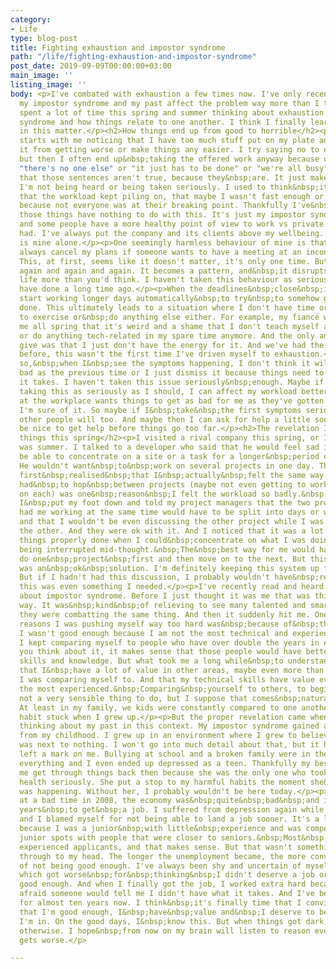 ```yaml
---
category:
- Life
type: blog-post
title: Fighting exhaustion and impostor syndrome
path: "/life/fighting-exhaustion-and-impostor-syndrome"
post_date: 2019-09-09T00:00:00+03:00
main_image: ''
listing_image: ''
body: <p>I've combated with exhaustion a few times now. I've only recently&nbsp;realised&nbsp;that
  my impostor syndrome and my past affect the problem way more than I thought.</p><p>I've
  spent a lot of time this spring and summer thinking about exhaustion and impostor
  syndrome and how things relate to one another. I think I finally learned my lesson
  in this matter.</p><h2>How things end up from good to horrible</h2><p>It usually
  starts with me noticing that I have too much stuff put on my plate and I can't stop
  it from getting worse or make things any easier. I try saying no to extra work,
  but then I often end up&nbsp;taking the offered work anyway because of reasons like
  "there's no one else" or "it just has to be done" or "we're all busy". I'm not saying
  that those sentences aren't true, because they&nbsp;are. It just makes me feel like
  I'm not being heard or being taken seriously. I used to think&nbsp;it was my fault
  that the workload kept piling on, that maybe I wasn't fast enough or talented enough
  because not everyone was at their breaking point. Thankfully I've&nbsp;realised&nbsp;that
  those things have nothing to do with this. It's just my impostor syndrome talking
  and some people have a more healthy point of view to work vs private life than I've
  had. I've always put the company and its clients above my wellbeing. And that mistake
  is mine alone.</p><p>One seemingly harmless behaviour of mine is that I pretty much
  always cancel my plans if someone wants to have a meeting at an inconvenient time.
  This, at first, seems like it doesn't matter, it's only one time. But then it happens
  again and again and again. It becomes a pattern, and&nbsp;it disrupts my personal
  life more than you'd think. I haven't taken this behaviour as seriously as I should
  have done a long time ago.</p><p>When the deadlines&nbsp;close&nbsp;in, I usually
  start working longer days automatically&nbsp;to try&nbsp;to somehow get everything
  done. This ultimately leads to a situation where I don't have time or the energy
  to exercise or&nbsp;do anything else either. For example, my fiancé was telling
  me all spring that it's weird and a shame that I don't teach myself anything new
  or do anything tech-related in my spare time anymore. And the only answer I could
  give was that I just don't have the energy for it. And we've had the similar conversations
  before, this wasn't the first time I've driven myself to exhaustion.</p><p>But even
  so,&nbsp;when I&nbsp;see the symptoms happening, I don't think it will end up as
  bad as the previous time or I just dismiss it because things need to get done whatever
  it takes. I haven't taken this issue seriously&nbsp;enough. Maybe if I finally start
  taking this as seriously as I should, I can affect my workload better, too. Nobody
  at the workplace wants things to get as bad for me as they've gotten this spring,
  I'm sure of it. So maybe if I&nbsp;take&nbsp;the first symptoms seriously myself,
  other people will too. And maybe then I can ask for help a little sooner, it would
  be nice to get help before things go too far.</p><h2>The revelation I had about
  things this spring</h2><p>I visited a rival company this spring, or I suppose it
  was summer. I talked to a developer who said that he would feel sad if he wouldn't
  be able to concentrate on a site or a task for a longer&nbsp;period of&nbsp;time.
  He wouldn't want&nbsp;to&nbsp;work on several projects in one day. That's when I
  first&nbsp;realised&nbsp;that I&nbsp;actually&nbsp;felt the same way.&nbsp;That&nbsp;I
  had&nbsp;to hop&nbsp;between projects (maybe not even getting to work two hours
  on each) was one&nbsp;reason&nbsp;I felt the workload so badly.&nbsp;At that time
  I&nbsp;put my foot down and told my project managers that the two projects they
  had me working at the same time would have to be split into days or weeks for each
  and that I wouldn't be even discussing the other project while I was working on
  the other. And they were ok with it. And I noticed that it was a lot easier to get
  things properly done when I could&nbsp;concentrate on what I was doing and not constantly
  being interrupted mid-thought.&nbsp;The&nbsp;best way for me would have been to
  do one&nbsp;project&nbsp;first and then move on to the next. But this weekly split
  was an&nbsp;ok&nbsp;solution. I'm definitely keeping this system up from now on.
  But if I hadn't had this discussion, I probably wouldn't have&nbsp;realised&nbsp;that
  this was even something I needed.</p><p>I've recently read and heard more and more
  about impostor syndrome. Before I just thought it was me that was thinking&nbsp;this
  way. It was&nbsp;kind&nbsp;of relieving to see many talented and smart people saying
  they were combatting the same thing. And then it suddenly hit me. One of the biggest
  reasons I was pushing myself way too hard was&nbsp;because of&nbsp;thinking&nbsp;otherwise,
  I wasn't good enough because I am not the most technical and experienced developer.
  I kept comparing myself to people who have over double the years in expertise. When
  you think about it, it makes sense that those people would have better technical
  skills and knowledge. But what took me a long while&nbsp;to understand&nbsp;was
  that I&nbsp;have a lot of value in other areas, maybe even more than the people
  I was comparing myself to. And that my technical skills have value even if I'm not
  the most experienced.&nbsp;Comparing&nbsp;yourself to others, to begin with, is
  not a very sensible thing to do, but I suppose that comes&nbsp;naturally to us.
  At least in my family, we kids were constantly compared to one another, and&nbsp;the
  habit stuck when I grew up.</p><p>But the proper revelation came when I started
  thinking about my past in this context. My impostor syndrome gained a ton of momentum
  from my childhood. I grew up in an environment where I grew to believe my value
  was next to nothing. I won't go into much detail about that, but it has definitely
  left a mark on me. Bullying at school and a broken family were in the centre of
  everything and I even ended up depressed as a teen. Thankfully my best friend helped
  me get through things back then because she was the only one who took my mental
  health seriously. She put a stop to my harmful habits the moment she&nbsp;realised&nbsp;what
  was happening. Without her, I probably wouldn't be here today.</p><p>I also graduated
  at a bad time in 2008, the economy was&nbsp;quite&nbsp;bad&nbsp;and it took me two
  years&nbsp;to get&nbsp;a job. I suffered from depression again while unemployed,
  and I blamed myself for not being able to land a job sooner. It's a little silly
  because I was a junior&nbsp;with little&nbsp;experience and was competing for the
  junior spots with people that were closer to seniors.&nbsp;Most&nbsp;places&nbsp;hired&nbsp;more
  experienced applicants, and that makes sense. But that wasn't something I&nbsp;could&nbsp;get
  through to my head. The longer the unemployment became, the more convinced I became
  of not being good enough. I've always been shy and uncertain of myself, both of
  which got worse&nbsp;for&nbsp;thinking&nbsp;I didn't deserve a job or&nbsp;not being
  good enough. And when I finally got the job, I worked extra hard because I was constantly
  afraid someone would tell me I didn't have what it takes. And I've been doing that
  for almost ten years now. I think&nbsp;it's finally time that I convince myself
  that I'm good enough, I&nbsp;have&nbsp;value and&nbsp;I deserve to be in the position
  I'm in. On the good days, I&nbsp;know this. But when things got dark, my brain&nbsp;convinced&nbsp;me
  otherwise. I hope&nbsp;from now on my brain will listen to reason even if the situation
  gets worse.</p>

---
```

